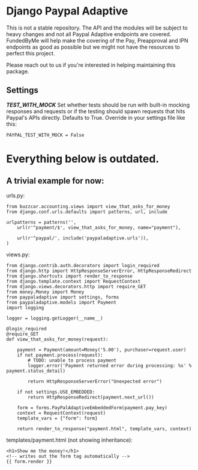 Django Paypal Adaptive
===

This is not a stable repository. The API and the modules will be subject to
heavy changes and not all Paypal Adaptive endpoints are covered. FundedByMe
will help make the covering of the Pay, Preapproval and IPN endpoints as good
as possible but we might not have the resources to perfect this project.

Please reach out to us if you're interested in helping maintaining this
package.

Settings
---

***TEST_WITH_MOCK***
Set whether tests should be run with built-in mocking responses and requests
or if the testing should spawn requests that hits Paypal's APIs directly.
Defaults to True. Override in your settings file like this:

    PAYPAL_TEST_WITH_MOCK = False

Everything below is outdated.
===

A trivial example for now:
---


urls.py:

    from buzzcar.accounting.views import view_that_asks_for_money
    from django.conf.urls.defaults import patterns, url, include
    
    urlpatterns = patterns('',
        url(r'^payment/$', view_that_asks_for_money, name="payment"),
        
        url(r'^paypal/', include('paypaladaptive.urls')),
    )


views.py:

    from django.contrib.auth.decorators import login_required
    from django.http import HttpResponseServerError, HttpResponseRedirect
    from django.shortcuts import render_to_response
    from django.template.context import RequestContext
    from django.views.decorators.http import require_GET
    from money.Money import Money
    from paypaladaptive import settings, forms
    from paypaladaptive.models import Payment
    import logging
    
    logger = logging.getLogger(__name__)
    
    @login_required
    @require_GET
    def view_that_asks_for_money(request):
        
        payment = Payment(amount=Money('5.00'), purchaser=request.user)
        if not payment.process(request):
            # TODO: unable to process payment
            logger.error('Payment returned error during processing: %s' % payment.status_detail)
            
            return HttpResponseServerError("Unexpected error")
        
        if not settings.USE_EMBEDDED:
            return HttpResponseRedirect(payment.next_url())
    
        form = forms.PayPalAdaptiveEmbeddedForm(payment.pay_key)
        context = RequestContext(request)
        template_vars = {"form": form}
        
        return render_to_response("payment.html", template_vars, context)


templates/payment.html (not showing inheritance):

    <h1>Show me the money!</h1>
    <!-- writes out the form tag automatically -->
    {{ form.render }}

